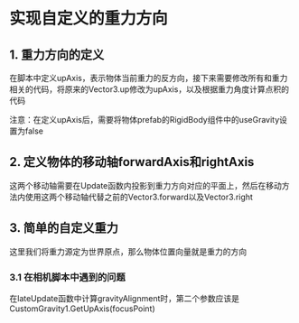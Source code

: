 # 实现自定义的重力方向

## 1. 重力方向的定义

在脚本中定义upAxis，表示物体当前重力的反方向，接下来需要修改所有和重力相关的代码，将原来的Vector3.up修改为upAxis，以及根据重力角度计算点积的代码

注意：在定义upAxis后，需要将物体prefab的RigidBody组件中的useGravity设置为false

## 2. 定义物体的移动轴forwardAxis和rightAxis

这两个移动轴需要在Update函数内投影到重力方向对应的平面上，然后在移动方法内使用这两个移动轴代替之前的Vector3.forward以及Vector3.right

## 3. 简单的自定义重力

这里我们将重力源定为世界原点，那么物体位置向量就是重力的方向

### 3.1 在相机脚本中遇到的问题
在lateUpdate函数中计算gravityAlignment时，第二个参数应该是CustomGravity1.GetUpAxis(focusPoint)
